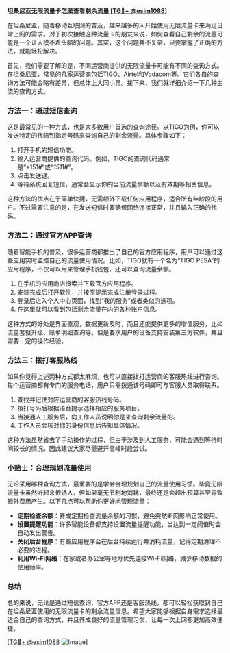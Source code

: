 **坦桑尼亚无限流量卡怎麽查看剩余流量 [[TG💪+ @esim1088](https://t.me/s/esim1088)]**

在坦桑尼亚，随着移动互联网的普及，越来越多的人开始使用无限流量卡来满足日常上网的需求。对于初次接触这种流量卡的朋友来说，如何查看自己剩余的流量可能是一个让人摸不着头脑的问题。其实，这个问题并不复杂，只要掌握了正确的方法，就能轻松解决。

首先，我们需要了解的是，不同运营商提供的无限流量卡可能有不同的查询方式。在坦桑尼亚，常见的几家运营商包括TIGO、Airtel和Vodacom等。它们各自的查询方法可能会略有差异，但总体上大同小异。接下来，我们就详细介绍一下几种主流的查询方式。

### 方法一：通过短信查询

这是最常见的一种方式，也是大多数用户首选的查询途径。以TIGO为例，你可以发送特定的代码到指定号码来查询自己的剩余流量。具体步骤如下：

1. 打开手机的短信功能。
2. 输入运营商提供的查询代码。例如，TIGO的查询代码通常是“*151#”或“*151*1#”。
3. 点击发送键。
4. 等待系统回复短信，通常会显示你的当前流量余额以及有效期等相关信息。

这种方法的优点在于简单快捷，无需额外下载任何应用程序，适合所有年龄段的用户。不过需要注意的是，在发送短信时要确保网络连接正常，并且输入正确的代码。

### 方法二：通过官方APP查询

随着智能手机的普及，很多运营商都推出了自己的官方应用程序，用户可以通过这些应用实时监控自己的流量使用情况。比如，TIGO就有一个名为“TIGO PESA”的应用程序，不仅可以用来管理手机钱包，还可以查询流量余额。

1. 在手机的应用商店搜索并下载官方应用程序。
2. 安装完成后打开软件，并按照提示完成注册登录过程。
3. 登录后进入个人中心页面，找到“我的服务”或者类似的选项。
4. 在这里就可以看到包括剩余流量在内的各种账户信息。

这种方式的好处是界面直观，数据更新及时，而且还能提供更多的增值服务，比如流量套餐升级、账单明细查询等。但是要求用户的设备支持安装第三方软件，并且需要一定的操作经验。

### 方法三：拨打客服热线

如果你觉得上述两种方式都太麻烦，也可以直接拨打运营商的客服热线进行咨询。每个运营商都有专门的服务电话，用户只需拨通该号码即可与客服人员取得联系。

1. 查找并记住对应运营商的客服热线号码。
2. 拨打号码后根据语音提示选择相应的服务项目。
3. 当接通人工服务后，向工作人员说明你是来查询剩余流量的。
4. 工作人员会核对你的身份信息后告知具体情况。

这种方法虽然省去了手动操作的过程，但由于涉及到人工服务，可能会遇到等待时间较长的情况。因此建议大家尽量避开高峰时段尝试。

### 小贴士：合理规划流量使用

无论采用哪种查询方式，最重要的是学会合理规划自己的流量使用习惯。毕竟无限流量卡虽然听起来很诱人，但如果毫无节制地消耗，最终还是会超出预算甚至导致额外费用产生。以下几点可以帮助你更好地管理流量：

- **定期检查余额**：养成定期检查流量余额的习惯，避免突然断网影响正常使用。
- **设置提醒功能**：许多智能设备都支持设置流量提醒功能，当达到一定阈值时会自动发出警告。
- **关闭后台程序**：有些应用程序会在后台持续运行并消耗流量，记得定期清理不必要的进程。
- **利用Wi-Fi网络**：在家或者办公室等地方优先连接Wi-Fi网络，减少移动数据的使用频率。

### 总结

总的来说，无论是通过短信查询、官方APP还是客服热线，都可以轻松获取到自己在坦桑尼亚使用的无限流量卡的剩余流量信息。希望大家能够根据自身需求选择最适合自己的查询方式，并且养成良好的流量管理习惯，让每一次上网都更加高效便捷。

[[TG💪+ @esim1088](https://t.me/s/esim1088) ![Image](https://i.postimg.cc/4NQfJmqS/Snipaste-2025-05-13-00-14-12.png)]